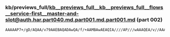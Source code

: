 ### kb/previews_full/kb__previews_full__kb__previews_full__flows__service-first__master-and-slot@auth.har.part040.md.part001.md.part001.md (part 002)

```md
AAAAAP7+/gD/AQAA/v79AAEBAQADAwQA/f/+AAMBAwAEAQIA////AP///wAAAQEA/v//AAABAAD//v4A//8BAAEAAQAB/wIAAQABAAD//wADAwMA/v7+AP7//gAAAAA
```

```
